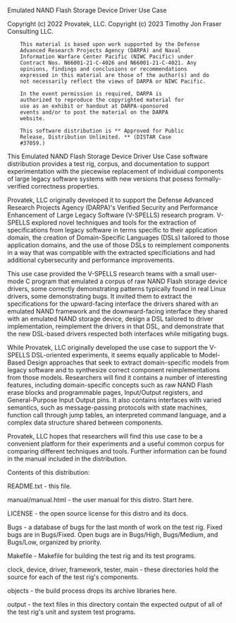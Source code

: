 
Emulated NAND Flash Storage Device Driver Use Case

Copyright (c) 2022 Provatek, LLC.
Copyright (c) 2023 Timothy Jon Fraser Consulting LLC.

        This material is based upon work supported by the Defense
        Advanced Research Projects Agency (DARPA) and Naval
        Information Warfare Center Pacific (NIWC Pacific) under
        Contract Nos. N66001-21-C-4026 and N66001-21-C-4021. Any
        opinions, findings and conclusions or recommendations
        expressed in this material are those of the author(s) and do
        not necessarily reflect the views of DARPA or NIWC Pacific.

        In the event permission is required, DARPA is
        authorized to reproduce the copyrighted material for
        use as an exhibit or handout at DARPA-sponsored
        events and/or to post the material on the DARPA
        website.

        This software distribution is ** Approved for Public
        Release, Distribution Unlimited. ** (DISTAR Case
        #37059.)


This Emulated NAND Flash Storage Device Driver Use Case software
distribution provides a test rig, corpus, and documentation to support
experimentation with the piecewise replacement of individual
components of large legacy software systems with new versions that
posess formally-verified correctness properties.

Provatek, LLC originally developed it to support the Defense Advanced
Research Projects Agency (DARPA)'s Verified Security and Performance
Enhancement of Large Legacy Software (V-SPELLS) research program.
V-SPELLS explored novel techniques and tools for the extraction of
specifications from legacy software in terms specific to their
application domain, the creation of Domain-Specific Languages (DSLs)
tailored to those application domains, and the use of those DSLs to
reimplement components in a way that was compatible with the extracted
specificiations and had additional cybersecurity and performance
improvements.

This use case provided the V-SPELLS research teams with a small
user-mode C program that emulated a corpus of raw NAND Flash storage
device drivers, some correctly demonstrating patterns typically found
in real Linux drivers, some demonstrating bugs.  It invited them to
extract the specifications for the upward-facing interface the drivers
shared with an emulated NAND framework and the downward-facing
interface they shared with an emulated NAND storage device, design a
DSL tailored to driver implementation, reimplement the drivers in that
DSL, and demonstrate that the new DSL-based drivers respected both
interfaces while mitigating bugs.

While Provatek, LLC originally developed the use case to support the
V-SPELLS DSL-oriented experiments, it seems equally applicable to
Model-Based Design approaches that seek to extract domain-specific
models from legacy software and to synthesize correct component
reimplementations from those models.  Researchers will find it
contains a number of interesting features, including domain-specific
concepts such as raw NAND Flash erase blocks and programmable pages,
Input/Output registers, and General-Purpose Input Output pins.  It
also contains interfaces with varied semantics, such as
message-passing protocols with state machines, function call through
jump tables, an interpreted command language, and a complex data
structure shared between components.

Provatek, LLC hopes that researchers will find this use case to be a
convenient platform for their experiments and a useful common corpus
for comparing different techniques and tools.  Further information can
be found in the manual included in the distribution.


Contents of this distribution:

README.txt         - this file.

manual/manual.html - the user manual for this distro.  Start here.

LICENSE            - the open source license for this distro and its
                     docs.

Bugs               - a database of bugs for the last month of work on
                     the test rig.  Fixed bugs are in Bugs/Fixed.
                     Open bugs are in Bugs/High, Bugs/Medium, and
                     Bugs/Low, organized by priority.

Makefile           - Makefile for building the test rig and its test
                     programs.

clock, device, driver, framework, tester, main - these directories
                     hold the source for each of the test rig's
                     components.

objects            - the build process drops its archive libraries
                     here.

output             - the text files in this directory contain the
                     expected output of all of the test rig's unit and
                     system test programs.
